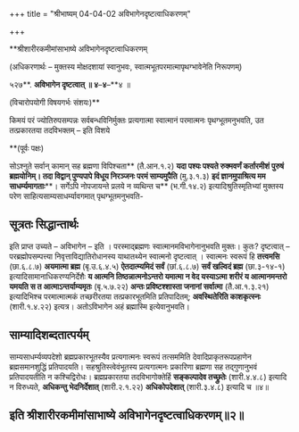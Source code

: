 +++
title = "श्रीभाष्यम् 04-04-02 अविभागेनदृष्टत्वाधिकरणम्"

+++


**श्रीशारीरकमीमांसाभाष्ये अविभागेनदृष्टत्वाधिकरणम्

(अधिकरणार्थः – मुक्तस्य मोक्षदशायां स्वानुभवः, स्वात्मभूतपरमात्मापृथग्भावेनेति निरूपणम्)

५२७**. **अविभागेन दृष्टत्वात् ॥ ४**–**४**–**४ ॥

(विचारोपयोगी विषयगर्भः संशयः)**

किमयं परं ज्योतिरुपसम्पन्नः सर्वबन्धविनिर्मुक्तः प्रत्यगात्मा स्वात्मानं परमात्मनः पृथग्भूतमनुभवति, उत तत्प्रकारतया तदविभक्तम् – इति विशये

**(पूर्वः पक्षः)

सोऽश्नुते सर्वान् कामान् सह ब्रह्मणा विपिश्चता** (तै.आन.१.२) **यदा पश्यः पश्यते रुक्मवर्णं कर्तारमीशं पुरुषं ब्रह्मयोनिम्। तदा विद्वान् पुण्यपापे विधूय निरञ्जनः परमं साम्यमुपैति** (मु.३.१.३) **इदं ज्ञानमुपाश्रित्य मम साधर्म्यमागताः****। सर्गेऽपि नोपजायन्ते प्रलये न व्यथिन्त च** (भ.गी.१४.२) इत्यादिश्रुतिस्मृतिभ्यां मुक्तस्य परेण साहित्यसाम्यसाधर्म्यावगमात् पृथग्भूतमनुभवति-

## सूत्रतः सिद्धान्तार्थः

इति प्राप्त उच्यते – अविभागेन – इति । परस्माद्ब्रह्मणः स्वात्मानमविभागेनानुभवति मुक्तः। कुतः? दृष्टत्वात् – परब्रह्मोपसम्पत्त्या निवृत्ताविद्यातिरोधानस्य याथातथ्येन स्वात्मनो दृष्टत्वात् । स्वात्मनः स्वरूपं हि **तत्त्वमसि** (छा.६.८.७) **अयमात्मा ब्रह्म** (बृ.उ.६.४.५) **ऐतदात्म्यमिदं सर्वं** (छां.६.८.७) **सर्वं खल्विदं ब्रह्म** (छा.३-१४-१) इत्यादिसामानाधिकरण्यनिर्देशैः **य आत्मनि तिष्ठन्नात्मनोऽन्तरो यमात्मा न वेद यस्याऽत्मा शरीरं य आत्मानमन्तरो यमयति स त आत्माऽन्तर्याम्यमृतः** (बृ.५.७.२२) **अन्तः प्रविष्टश्शास्ता जनानां सर्वात्मा** (तै.आ.१.३.२१) इत्यादिभिश्च परमात्मात्मकं तच्छरीरतया तत्प्रकारभूतमिति प्रतिपादितम्; **अवस्थितेरिति काशकृत्स्नः** (शारी.१.४.२२) इत्यत्र। अतोऽविभागेन अहं ब्रह्मास्मि इत्येवानुभवति।

## साम्यादिशब्दतात्पर्यम्

साम्यसाधर्म्यव्यपदेशो ब्रह्मप्रकारभूतस्यैव प्रत्यगात्मनः स्वरूपं तत्सममिति देवादिप्राकृतरूपप्रहाणेन ब्रह्मसमानशुद्धिं प्रतिपादयति। सहश्रुतिस्त्वेवंभूतस्य प्रत्यगात्मनः प्रकारिणा ब्रह्मणा सह तद्गुणानुभवं प्रतिपादयतीति न कश्चिद्विरोधः। ब्रह्मप्रकारतया तदविभागोक्तेर्हि
**सङ्कल्पादेव तच्छ्रुतेः** (शारी.४.४.८) इत्यादि न विरुध्यते, **अधिकन्तु भेदनिर्देशात्** (शारी.२.१.२२) **अधिकोपदेशात्** (शारी.३.४.८) इत्यादि च ॥४॥

## इति श्रीशारीरकमीमांसाभाष्ये अविभागेनदृष्टत्वाधिकरणम्॥२॥


